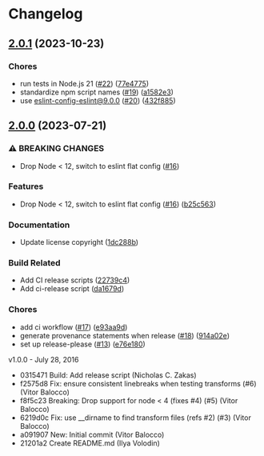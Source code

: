 # Changelog

## [2.0.1](https://github.com/eslint/eslint-transforms/compare/v2.0.0...v2.0.1) (2023-10-23)


### Chores

* run tests in Node.js 21 ([#22](https://github.com/eslint/eslint-transforms/issues/22)) ([77e4775](https://github.com/eslint/eslint-transforms/commit/77e477522ac43e188dfc445ed6dc31ceba78b8c7))
* standardize npm script names ([#19](https://github.com/eslint/eslint-transforms/issues/19)) ([a1582e3](https://github.com/eslint/eslint-transforms/commit/a1582e3da4c00d25efb90fdf410d22d5598b9889))
* use eslint-config-eslint@9.0.0 ([#20](https://github.com/eslint/eslint-transforms/issues/20)) ([432f885](https://github.com/eslint/eslint-transforms/commit/432f8852636a076b3cc3b4cb1b30d840c0f814e6))

## [2.0.0](https://github.com/eslint/eslint-transforms/compare/v1.0.0...v2.0.0) (2023-07-21)


### ⚠ BREAKING CHANGES

* Drop Node < 12, switch to eslint flat config ([#16](https://github.com/eslint/eslint-transforms/issues/16))

### Features

* Drop Node &lt; 12, switch to eslint flat config ([#16](https://github.com/eslint/eslint-transforms/issues/16)) ([b25c563](https://github.com/eslint/eslint-transforms/commit/b25c563a488cef3e714bceba86e266b6c471354e))


### Documentation

* Update license copyright ([1dc288b](https://github.com/eslint/eslint-transforms/commit/1dc288b355e23f8c57ca724d88f810849d34dcf1))


### Build Related

* Add CI release scripts ([22739c4](https://github.com/eslint/eslint-transforms/commit/22739c443dd0540b701c809002d723593578804c))
* Add ci-release script ([da1679d](https://github.com/eslint/eslint-transforms/commit/da1679df143991b86dd9ce40ec1fcfc6c05a9266))


### Chores

* add ci workflow ([#17](https://github.com/eslint/eslint-transforms/issues/17)) ([e93aa9d](https://github.com/eslint/eslint-transforms/commit/e93aa9d5b3461c7cd8f2630fe0199ff8983aa064))
* generate provenance statements when release ([#18](https://github.com/eslint/eslint-transforms/issues/18)) ([914a02e](https://github.com/eslint/eslint-transforms/commit/914a02e182300227e68110c6c170e1cf153a1d0f))
* set up release-please ([#13](https://github.com/eslint/eslint-transforms/issues/13)) ([e76e180](https://github.com/eslint/eslint-transforms/commit/e76e180ae8facf16ac46cd132a45d5639e587990))

v1.0.0 - July 28, 2016

* 0315471 Build: Add release script (Nicholas C. Zakas)
* f2575d8 Fix: ensure consistent linebreaks when testing transforms (#6) (Vitor Balocco)
* f8f5c23 Breaking: Drop support for node < 4 (fixes #4) (#5) (Vitor Balocco)
* 6219d0c Fix: use __dirname to find transform files (refs #2) (#3) (Vitor Balocco)
* a091907 New: Initial commit (Vitor Balocco)
* 21201a2 Create README.md (Ilya Volodin)
